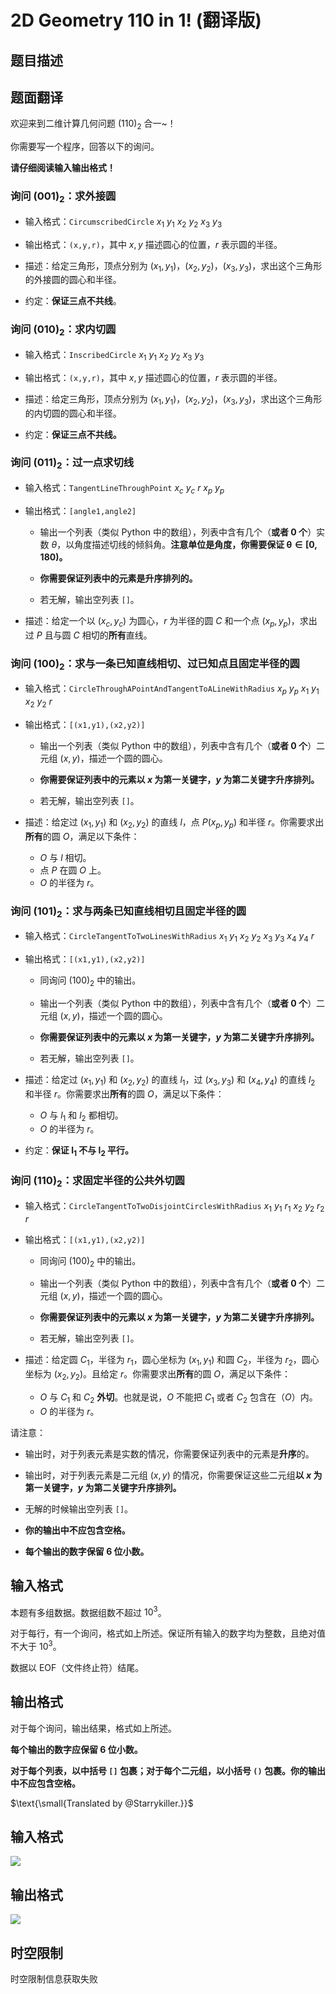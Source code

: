 # 2D Geometry 110 in 1! (翻译版)

## 题目描述

## 题面翻译

欢迎来到二维计算几何问题 $(110)_2$ 合一~！

你需要写一个程序，回答以下的询问。

**请仔细阅读输入输出格式！**

### 询问 $(001)_2$：求外接圆

- 输入格式：`CircumscribedCircle` $x_1$ $y_1$ $x_2$ $y_2$ $x_3$ $y_3$

- 输出格式：`(x,y,r)`，其中 $x,y$ 描述圆心的位置，$r$ 表示圆的半径。

- 描述：给定三角形，顶点分别为 $(x_1,y_1)$，$(x_2,y_2)$，$(x_3,y_3)$，求出这个三角形的外接圆的圆心和半径。

- 约定：**保证三点不共线**。

### 询问 $(010)_2$：求内切圆

- 输入格式：`InscribedCircle` $x_1$ $y_1$ $x_2$ $y_2$ $x_3$ $y_3$

- 输出格式：`(x,y,r)`，其中 $x,y$ 描述圆心的位置，$r$ 表示圆的半径。

- 描述：给定三角形，顶点分别为 $(x_1,y_1)$，$(x_2,y_2)$，$(x_3,y_3)$，求出这个三角形的内切圆的圆心和半径。

- 约定：**保证三点不共线。**

### 询问 $(011)_2$：过一点求切线

- 输入格式：`TangentLineThroughPoint` $x_c$ $y_c$ $r$ $x_p$ $y_p$

- 输出格式：`[angle1,angle2]` 
    - 输出一个列表（类似 Python 中的数组），列表中含有几个（**或者 $\boldsymbol{0}$ 个**）实数 $\theta$，以角度描述切线的倾斜角。**注意单位是角度，你需要保证 $\boldsymbol{\theta \in \left[0,180\right)}$。**

    - **你需要保证列表中的元素是升序排列的。**

    - 若无解，输出空列表 `[]`。

- 描述：给定一个以 $(x_c,y_c)$ 为圆心，$r$ 为半径的圆 $C$ 和一个点 $(x_p,y_p)$，求出过 $P$ 且与圆 $C$ 相切的**所有**直线。

### 询问 $(100)_2$：求与一条已知直线相切、过已知点且固定半径的圆

- 输入格式：`CircleThroughAPointAndTangentToALineWithRadius` $x_p$ $y_p$ $x_1$ $y_1$ $x_2$ $y_2$ $r$

- 输出格式：`[(x1,y1),(x2,y2)]`

    - 输出一个列表（类似 Python 中的数组），列表中含有几个（**或者 $\boldsymbol{0}$ 个**）二元组 $(x,y)$，描述一个圆的圆心。

    - **你需要保证列表中的元素以 $x$ 为第一关键字，$y$ 为第二关键字升序排列。**

    - 若无解，输出空列表 `[]`。

- 描述：给定过 $(x_1,y_1)$ 和 $(x_2,y_2)$ 的直线 $l$，点 $P(x_p,y_p)$ 和半径 $r$。你需要求出**所有**的圆 $O$，满足以下条件：

    - $O$ 与 $l$ 相切。
    - 点 $P$ 在圆 $O$ 上。
    - $O$ 的半径为 $r$。

### 询问 $(101)_2$：求与两条已知直线相切且固定半径的圆

- 输入格式：`CircleTangentToTwoLinesWithRadius` $x_1$ $y_1$ $x_2$ $y_2$ $x_3$ $y_3$ $x_4$ $y_4$ $r$

- 输出格式：`[(x1,y1),(x2,y2)]`


    - 同询问 $(100)_2$ 中的输出。

    - 输出一个列表（类似 Python 中的数组），列表中含有几个（**或者 $\boldsymbol{0}$ 个**）二元组 $(x,y)$，描述一个圆的圆心。

    - **你需要保证列表中的元素以 $x$ 为第一关键字，$y$ 为第二关键字升序排列。**

    - 若无解，输出空列表 `[]`。

- 描述：给定过 $(x_1,y_1)$ 和 $(x_2,y_2)$ 的直线 $l_1$，过 $(x_3,y_3)$ 和 $(x_4,y_4)$ 的直线 $l_2$ 和半径 $r$。你需要求出**所有**的圆 $O$，满足以下条件：

    - $O$ 与 $l_1$ 和 $l_2$ 都相切。
    - $O$ 的半径为 $r$。
   
- 约定：**保证 $\boldsymbol{l_1}$ 不与 $\boldsymbol{l_2}$ 平行。**

### 询问 $(110)_2$：求固定半径的公共外切圆

- 输入格式：`CircleTangentToTwoDisjointCirclesWithRadius` $x_1$ $y_1$ $r_1$ $x_2$ $y_2$ $r_2$ $r$

- 输出格式：`[(x1,y1),(x2,y2)]`

    - 同询问 $(100)_2$ 中的输出。

    - 输出一个列表（类似 Python 中的数组），列表中含有几个（**或者 $\boldsymbol{0}$ 个**）二元组 $(x,y)$，描述一个圆的圆心。

    - **你需要保证列表中的元素以 $x$ 为第一关键字，$y$ 为第二关键字升序排列。**

    - 若无解，输出空列表 `[]`。

- 描述：给定圆 $C_1$，半径为 $r_1$，圆心坐标为 $(x_1,y_1)$ 和圆 $C_2$，半径为 $r_2$，圆心坐标为 $(x_2,y_2)$。且给定 $r$。你需要求出**所有**的圆 $O$，满足以下条件：

    - $O$ 与 $C_1$ 和 $C_2$ **外切**。也就是说，$O$ 不能把 $C_1$ 或者 $C_2$ 包含在（$O$）内。
    - $O$ 的半径为 $r$。

请注意：

- 输出时，对于列表元素是实数的情况，你需要保证列表中的元素是**升序**的。

- 输出时，对于列表元素是二元组 $(x,y)$ 的情况，你需要保证这些二元组**以 $x$ 为第一关键字，$y$ 为第二关键字升序排列。**

- 无解的时候输出空列表 `[]`。

- **你的输出中不应包含空格。**

- **每个输出的数字保留 $6$ 位小数。**

## 输入格式

本题有多组数据。数据组数不超过 $10^3$。

对于每行，有一个询问，格式如上所述。保证所有输入的数字均为整数，且绝对值不大于 $10^3$。

数据以 EOF（文件终止符）结尾。

## 输出格式

对于每个询问，输出结果，格式如上所述。

**每个输出的数字应保留 $6$ 位小数。**

**对于每个列表，以中括号 `[]` 包裹；对于每个二元组，以小括号 `()` 包裹。你的输出中不应包含空格。**

$\text{\small{Translated by @Starrykiller.}}$

## 输入格式

![](https://cdn.luogu.com.cn/upload/vjudge_pic/UVA12304/80f791819d1d9d45e0420f0492baec19d8eced23.png)

## 输出格式

![](https://cdn.luogu.com.cn/upload/vjudge_pic/UVA12304/75244e2394bc6b5d4010f858366da1198eef71a8.png)

## 时空限制

时空限制信息获取失败
